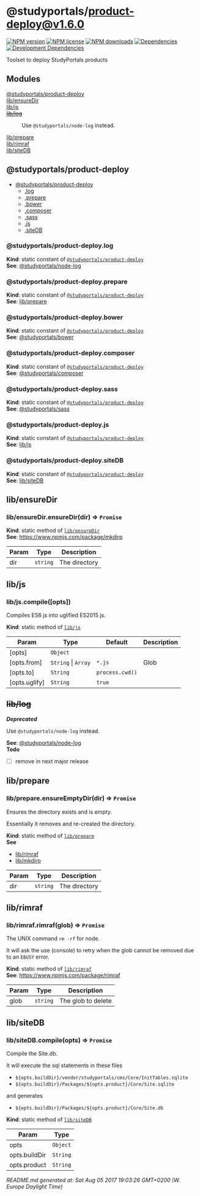 # @studyportals/product-deploy@v1.6.0

<a href="https://www.npmjs.com/package/@studyportals/product-deploy" title="View this project on NPM" target="_blank"><img src="https://img.shields.io/npm/v/@studyportals/product-deploy.svg?style=flat" alt="NPM version" /></a>
<a href="https://www.npmjs.com/package/@studyportals/product-deploy" title="View this project on NPM" target="_blank"><img src="https://img.shields.io/npm/l/@studyportals/product-deploy.svg?style=flat" alt="NPM license" /></a>
<a href="https://www.npmjs.com/package/@studyportals/product-deploy" title="View this project on NPM" target="_blank"><img src="https://img.shields.io/npm/dm/@studyportals/product-deploy.svg?style=flat" alt="NPM downloads" /></a>
<a href="https://david-dm.org/studyportals/product-deploy" title="View this project on David" target="_blank"><img src="https://img.shields.io/david/studyportals/product-deploy.svg?style=flat" alt="Dependencies" /></a>
<a href="https://david-dm.org/studyportals/product-deploy" title="View this project on David" target="_blank"><img src="https://img.shields.io/david/dev/studyportals/product-deploy.svg?style=flat" alt="Development Dependencies" /></a>

Toolset to deploy StudyPortals products

## Modules

<dl>
<dt><a href="#module_@studyportals/product-deploy">@studyportals/product-deploy</a></dt>
<dd></dd>
<dt><a href="#module_lib/ensureDir">lib/ensureDir</a></dt>
<dd></dd>
<dt><a href="#module_lib/js">lib/js</a></dt>
<dd></dd>
<dt><del><a href="#module_lib/log">lib/log</a></del></dt>
<dd><p>Use <code>@studyportals/node-log</code> instead.</p>
</dd>
<dt><a href="#module_lib/prepare">lib/prepare</a></dt>
<dd></dd>
<dt><a href="#module_lib/rimraf">lib/rimraf</a></dt>
<dd></dd>
<dt><a href="#module_lib/siteDB">lib/siteDB</a></dt>
<dd></dd>
</dl>

<a name="module_@studyportals/product-deploy"></a>

## @studyportals/product-deploy

* [@studyportals/product-deploy](#module_@studyportals/product-deploy)
    * [.log](#module_@studyportals/product-deploy.log)
    * [.prepare](#module_@studyportals/product-deploy.prepare)
    * [.bower](#module_@studyportals/product-deploy.bower)
    * [.composer](#module_@studyportals/product-deploy.composer)
    * [.sass](#module_@studyportals/product-deploy.sass)
    * [.js](#module_@studyportals/product-deploy.js)
    * [.siteDB](#module_@studyportals/product-deploy.siteDB)

<a name="module_@studyportals/product-deploy.log"></a>

### @studyportals/product-deploy.log
**Kind**: static constant of [<code>@studyportals/product-deploy</code>](#module_@studyportals/product-deploy)  
**See**: [@studyportals/node-log](https://www.npmjs.com/package/@studyportals/node-log)  
<a name="module_@studyportals/product-deploy.prepare"></a>

### @studyportals/product-deploy.prepare
**Kind**: static constant of [<code>@studyportals/product-deploy</code>](#module_@studyportals/product-deploy)  
**See**: [lib/prepare](#module_lib/prepare)  
<a name="module_@studyportals/product-deploy.bower"></a>

### @studyportals/product-deploy.bower
**Kind**: static constant of [<code>@studyportals/product-deploy</code>](#module_@studyportals/product-deploy)  
**See**: [@studyportals/bower](https://www.npmjs.com/package/@studyportals/bower)  
<a name="module_@studyportals/product-deploy.composer"></a>

### @studyportals/product-deploy.composer
**Kind**: static constant of [<code>@studyportals/product-deploy</code>](#module_@studyportals/product-deploy)  
**See**: [@studyportals/composer](https://www.npmjs.com/package/@studyportals/composer)  
<a name="module_@studyportals/product-deploy.sass"></a>

### @studyportals/product-deploy.sass
**Kind**: static constant of [<code>@studyportals/product-deploy</code>](#module_@studyportals/product-deploy)  
**See**: [@studyportals/sass](https://www.npmjs.com/package/@studyportals/sass)  
<a name="module_@studyportals/product-deploy.js"></a>

### @studyportals/product-deploy.js
**Kind**: static constant of [<code>@studyportals/product-deploy</code>](#module_@studyportals/product-deploy)  
**See**: [lib/js](#module_lib/js)  
<a name="module_@studyportals/product-deploy.siteDB"></a>

### @studyportals/product-deploy.siteDB
**Kind**: static constant of [<code>@studyportals/product-deploy</code>](#module_@studyportals/product-deploy)  
**See**: [lib/siteDB](#module_lib/siteDB)  
<a name="module_lib/ensureDir"></a>

## lib/ensureDir
<a name="module_lib/ensureDir.ensureDir"></a>

### lib/ensureDir.ensureDir(dir) ⇒ <code>Promise</code>
**Kind**: static method of [<code>lib/ensureDir</code>](#module_lib/ensureDir)  
**See**: https://www.npmjs.com/package/mkdirp  

| Param | Type | Description |
| --- | --- | --- |
| dir | <code>string</code> | The directory |

<a name="module_lib/js"></a>

## lib/js
<a name="module_lib/js.compile"></a>

### lib/js.compile([opts])
Compiles ES6 js into uglified ES2015 js.

**Kind**: static method of [<code>lib/js</code>](#module_lib/js)  

| Param | Type | Default | Description |
| --- | --- | --- | --- |
| [opts] | <code>Object</code> |  |  |
| [opts.from] | <code>String</code> \| <code>Array</code> | <code>*.js</code> | Glob |
| [opts.to] | <code>String</code> | <code>process.cwd()</code> |  |
| [opts.uglify] | <code>String</code> | <code>true</code> |  |

<a name="module_lib/log"></a>

## ~~lib/log~~
***Deprecated***

Use `@studyportals/node-log` instead.

**See**: [@studyportals/node-log](https://www.npmjs.com/package/@studyportals/node-log)  
**Todo**

- [ ] remove in next major release

<a name="module_lib/prepare"></a>

## lib/prepare
<a name="module_lib/prepare.ensureEmptyDir"></a>

### lib/prepare.ensureEmptyDir(dir) ⇒ <code>Promise</code>
Ensures the directory exists and is empty.

Essentially it removes and re-created the directory.

**Kind**: static method of [<code>lib/prepare</code>](#module_lib/prepare)  
**See**

- [lib/rimraf](#module_lib/rimraf)
- [lib/mkdirp](#module_lib/mkdirp)


| Param | Type | Description |
| --- | --- | --- |
| dir | <code>string</code> | The directory |

<a name="module_lib/rimraf"></a>

## lib/rimraf
<a name="module_lib/rimraf.rimraf"></a>

### lib/rimraf.rimraf(glob) ⇒ <code>Promise</code>
The UNIX command `rm -rf` for node.

It will ask the use (console) to retry when the glob cannot be removed due to
an `EBUSY` error.

**Kind**: static method of [<code>lib/rimraf</code>](#module_lib/rimraf)  
**See**: https://www.npmjs.com/package/rimraf  

| Param | Type | Description |
| --- | --- | --- |
| glob | <code>string</code> | The glob to delete |

<a name="module_lib/siteDB"></a>

## lib/siteDB
<a name="module_lib/siteDB.compile"></a>

### lib/siteDB.compile(opts) ⇒ <code>Promise</code>
Compile the Site.db.It will execute the sql statements in these files- `${opts.buildDir}/vendor/studyportals/cms/Core/InitTables.sqlite`- `${opts.buildDir}/Packages/${opts.product}/Core/Site.sqlite`and generates- `${opts.buildDir}/Packages/${opts.product}/Core/Site.db`

**Kind**: static method of [<code>lib/siteDB</code>](#module_lib/siteDB)  

| Param | Type |
| --- | --- |
| opts | <code>Object</code> | 
| opts.buildDir | <code>String</code> | 
| opts.product | <code>String</code> | 


_README.md generated at: Sat Aug 05 2017 19:03:26 GMT+0200 (W. Europe Daylight Time)_